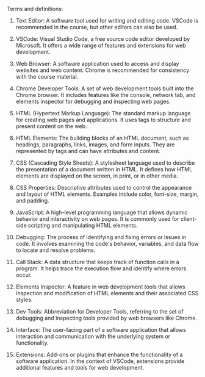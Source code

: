 Terms and definitions:

1. Text Editor: A software tool used for writing and editing code. VSCode is recommended in the course, but other editors can also be used.

2. VSCode: Visual Studio Code, a free source code editor developed by Microsoft. It offers a wide range of features and extensions for web development.

3. Web Browser: A software application used to access and display websites and web content. Chrome is recommended for consistency with the course material.

4. Chrome Developer Tools: A set of web development tools built into the Chrome browser. It includes features like the console, network tab, and elements inspector for debugging and inspecting web pages.

5. HTML (Hypertext Markup Language): The standard markup language for creating web pages and applications. It uses tags to structure and present content on the web.

6. HTML Elements: The building blocks of an HTML document, such as headings, paragraphs, links, images, and form inputs. They are represented by tags and can have attributes and content.

7. CSS (Cascading Style Sheets): A stylesheet language used to describe the presentation of a document written in HTML. It defines how HTML elements are displayed on the screen, in print, or in other media.

8. CSS Properties: Descriptive attributes used to control the appearance and layout of HTML elements. Examples include color, font-size, margin, and padding.

9. JavaScript: A high-level programming language that allows dynamic behavior and interactivity on web pages. It is commonly used for client-side scripting and manipulating HTML elements.

10. Debugging: The process of identifying and fixing errors or issues in code. It involves examining the code's behavior, variables, and data flow to locate and resolve problems.

11. Call Stack: A data structure that keeps track of function calls in a program. It helps trace the execution flow and identify where errors occur.

12. Elements Inspector: A feature in web development tools that allows inspection and modification of HTML elements and their associated CSS styles.

13. Dev Tools: Abbreviation for Developer Tools, referring to the set of debugging and inspecting tools provided by web browsers like Chrome.

14. Interface: The user-facing part of a software application that allows interaction and communication with the underlying system or functionality.

15. Extensions: Add-ons or plugins that enhance the functionality of a software application. In the context of VSCode, extensions provide additional features and tools for web development.